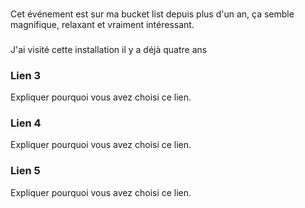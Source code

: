 ### 
Cet événement est sur ma bucket list depuis plus d'un an, ça semble magnifique, relaxant et vraiment intéressant.

### 
J'ai visité cette installation il y a déjà quatre ans

### Lien 3 
Expliquer pourquoi vous avez choisi ce lien.  

### Lien 4 
Expliquer pourquoi vous avez choisi ce lien. 

### Lien 5 
Expliquer pourquoi vous avez choisi ce lien. 

